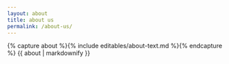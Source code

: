 ```yaml
---
layout: about
title: about us
permalink: /about-us/
---
```

{% capture about %}{% include editables/about-text.md %}{% endcapture %}
{{ about | markdownify }}
